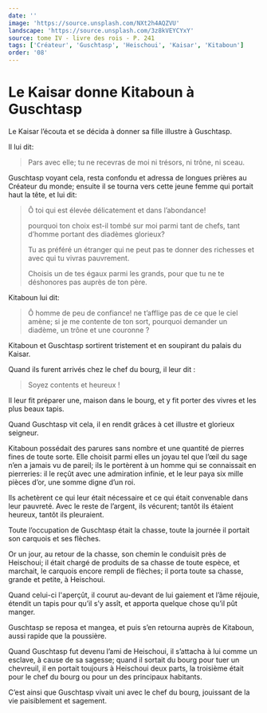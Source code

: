 ```yaml
---
date: ''
image: 'https://source.unsplash.com/NXt2h4AQZVU'
landscape: 'https://source.unsplash.com/3z8kVEYCYxY'
source: tome IV - livre des rois - P. 241
tags: ['Créateur', 'Guschtasp', 'Heischoui', 'Kaisar', 'Kitaboun']
order: '08'
---
```


# Le Kaisar donne Kitaboun à Guschtasp

Le Kaisar l’écouta et se décida à donner sa fille illustre à Guschtasp.

Il lui dit:

> Pars avec elle; tu ne recevras de moi ni trésors, ni trône, ni sceau.

Guschtasp voyant cela, resta confondu et adressa de longues prières au Créateur du monde; ensuite il se tourna vers cette jeune femme qui portait haut la tête, et lui dit:

> Ô toi qui est élevée délicatement et dans l’abondance!
>
> pourquoi ton choix est-il tombé sur moi parmi tant de chefs, tant d’homme portant des diadèmes glorieux?
>
> Tu as préféré un étranger qui ne peut pas te donner des richesses et avec qui tu vivras pauvrement.
>
> Choisis un de tes égaux parmi les grands, pour que tu ne te déshonores pas auprès de ton père.

Kitaboun lui dit:

> Ô homme de peu de confiance! ne t’afflige pas de ce que le ciel amène; si je me contente de ton sort, pourquoi demander un diadème, un trône et une couronne ?

Kitaboun et Guschtasp sortirent tristement et en soupirant du palais du Kaisar.

Quand ils furent arrivés chez le chef du bourg, il leur dit :

> Soyez contents et heureux !

Il leur fit préparer une, maison dans le bourg, et y fit porter des vivres et les plus beaux tapis.

Quand Guschtasp vit cela, il en rendit grâces à cet illustre et glorieux seigneur.

Kitaboun possédait des parures sans nombre et une quantité de pierres fines de toute sorte. Elle choisit parmi elles un joyau tel que l’œil du sage n’en a jamais vu de pareil; ils le portèrent à un homme qui se connaissait en pierreries: il le reçût avec une admiration infinie, et le leur paya six mille pièces d’or, une somme digne d’un roi.

Ils achetèrent ce qui leur était nécessaire et ce qui était convenable dans leur pauvreté. Avec le reste de l’argent, ils vécurent; tantôt ils étaient heureux, tantôt ils pleuraient.

Toute l’occupation de Guschtasp était la chasse, toute la journée il portait son carquois et ses flèches.

Or un jour, au retour de la chasse, son chemin le conduisit près de Heischoui; il était chargé de produits de sa chasse de toute espèce, et marchait, le carquois encore rempli de flèches; il porta toute sa chasse, grande et petite, à Heischoui.

Quand celui-ci l'aperçût, il courut au-devant de lui gaiement et l’âme réjouie, étendit un tapis pour qu’il s’y assît, et apporta quelque chose qu’il pût manger.

Guschtasp se reposa et mangea, et puis s’en retourna auprès de Kitaboun, aussi rapide que la poussière.

Quand Guschtasp fut devenu l’ami de Heischoui, il s’attacha à lui comme un esclave, à cause de sa sagesse; quand il sortait du bourg pour tuer un chevreuil, il en portait toujours à Heischoui deux parts, la troisième était pour le chef du bourg ou pour un des principaux habitants.

C’est ainsi que Guschtasp vivait uni avec le chef du bourg, jouissant de la vie paisiblement et sagement.
